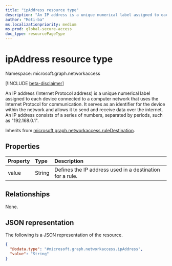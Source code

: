 ```yaml
---
title: "ipAddress resource type"
description: "An IP address is a unique numerical label assigned to each device connected to a computer network that uses the Internet Protocol for communication."
author: "Moti-ba"
ms.localizationpriority: medium
ms.prod: global-secure-access
doc_type: resourcePageType
---
```


# ipAddress resource type

Namespace: microsoft.graph.networkaccess

[!INCLUDE [beta-disclaimer](../../includes/beta-disclaimer.md)]

An IP address (Internet Protocol address) is a unique numerical label assigned to each device connected to a computer network that uses the Internet Protocol for communication. It serves as an identifier for the device within the network and allows it to send and receive data over the internet. An IP address consists of a series of numbers, separated by periods, such as "192.168.0.1".

Inherits from [microsoft.graph.networkaccess.ruleDestination](../resources/networkaccess-ruledestination.md).

## Properties
|Property|Type|Description|
|:---|:---|:---|
|value|String|Defines the IP address used in a destination for a rule.|

## Relationships
None.

## JSON representation
The following is a JSON representation of the resource.
<!-- {
  "blockType": "resource",
  "@odata.type": "microsoft.graph.networkaccess.ipAddress"
}
-->
``` json
{
  "@odata.type": "#microsoft.graph.networkaccess.ipAddress",
  "value": "String"
}
```

